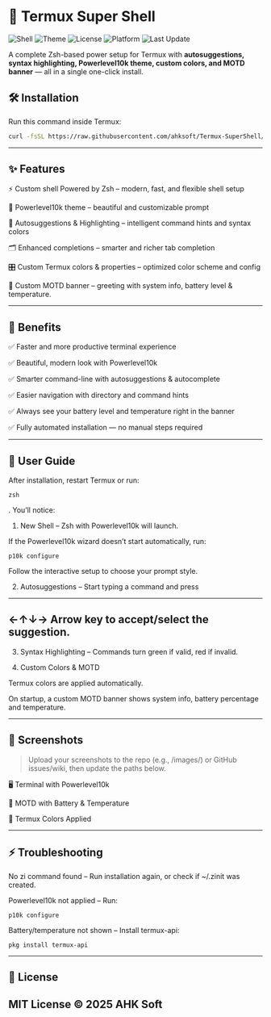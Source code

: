 
# 🚀 Termux Super Shell

![Shell](https://img.shields.io/badge/Shell-Zsh-blue?logo=gnu-bash&logoColor=white)
![Theme](https://img.shields.io/badge/Theme-Powerlevel10k-purple?logo=starship&logoColor=white)
![License](https://img.shields.io/badge/License-MIT-green)
![Platform](https://img.shields.io/badge/Platform-Termux-orange?logo=android&logoColor=white)
![Last Update](https://img.shields.io/github/last-commit/ahksoft/ahk-termux-desktop?label=Last%20Update)

A complete Zsh-based power setup for Termux with **autosuggestions, syntax highlighting, Powerlevel10k theme, custom colors, and MOTD banner** — all in a single one-click install.


## 🛠️ Installation

Run this command inside Termux:

```bash
curl -fsSL https://raw.githubusercontent.com/ahksoft/Termux-SuperShell/code/setup-super-shell.sh | bash
```


---
## ✨ Features

⚡ Custom shell Powered by Zsh – modern, fast, and flexible shell setup

🎨 Powerlevel10k theme – beautiful and customizable prompt

🔮 Autosuggestions & Highlighting – intelligent command hints and syntax colors

🗂️ Enhanced completions – smarter and richer tab completion

🎛️ Custom Termux colors & properties – optimized color scheme and config

📢 Custom MOTD banner – greeting with system info, battery level & temperature.

---


## 🌟 Benefits

✅ Faster and more productive terminal experience

✅ Beautiful, modern look with Powerlevel10k

✅ Smarter command-line with autosuggestions & autocomplete

✅ Easier navigation with directory and command hints

✅ Always see your battery level and temperature right in the banner

✅ Fully automated installation — no manual steps required


---


## 📖 User Guide

After installation, restart Termux or run:
```
zsh
```
. You’ll notice:

1. New Shell – Zsh with Powerlevel10k will launch.

If the Powerlevel10k wizard doesn’t start automatically, run:
```
p10k configure
```

Follow the interactive setup to choose your prompt style.



2. Autosuggestions – Start typing a command and press

---
←↑↓→ Arrow key to accept/select the suggestion.
---





3. Syntax Highlighting – Commands turn green if valid, red if invalid.



4. Custom Colors & MOTD

Termux colors are applied automatically.

On startup, a custom MOTD banner shows system info, battery percentage and temperature.


---



## 📸 Screenshots

> Upload your screenshots to the repo (e.g., /images/) or GitHub issues/wiki, then update the paths below.



🖥️ Terminal with Powerlevel10k



🔋 MOTD with Battery & Temperature



🎨 Termux Colors Applied


---


## ⚡ Troubleshooting

No zi command found – Run installation again, or check if ~/.zinit was created.

Powerlevel10k not applied – Run: 
```
p10k configure
```

Battery/temperature not shown – Install termux-api:

```
pkg install termux-api
```


---

## 📜 License

MIT License © 2025 AHK Soft
---

